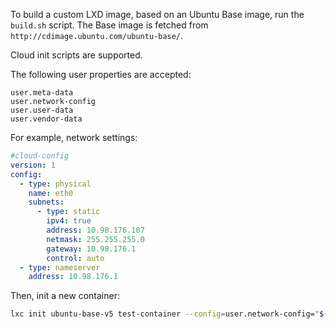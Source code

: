 To build a custom LXD image, based on an Ubuntu Base image, run the `build.sh` script.
The Base image is fetched from `http://cdimage.ubuntu.com/ubuntu-base/`.

Cloud init scripts are supported.

The following user properties are accepted:

```
user.meta-data
user.network-config
user.user-data
user.vendor-data
```

For example, network settings:

```yaml
#cloud-config
version: 1
config:
  - type: physical
    name: eth0
    subnets:
      - type: static
        ipv4: true
        address: 10.98.176.107
        netmask: 255.255.255.0
        gateway: 10.98.176.1
        control: auto
  - type: nameserver
    address: 10.98.176.1
```

Then, init a new container:

```bash
lxc init ubuntu-base-v5 test-container --config=user.network-config="$(cat net-conf.yaml)"
```
